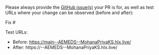 Please always provide the [GitHub issue(s)](../issues) your PR is for, as well as test URLs where your change can be observed (before and after):

Fix #<gh-issue-id>

Test URLs:
- Before: https://main--AEMEDS--MohanaPriyaKS.hlx.live/
- After: https://<branch>--AEMEDS--MohanaPriyaKS.hlx.live/
